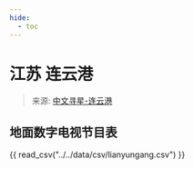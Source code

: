 ```yaml
---
hide:
  - toc
---
```


# 江苏 连云港

> 来源: [中文寻星-连云港](http://dtmb.saoing.com/lianyungang.htm)

## 地面数字电视节目表

{{ read_csv("../../data/csv/lianyungang.csv") }}
